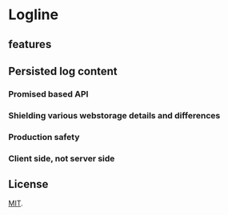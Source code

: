 # Logline

## features

## Persisted log content

### Promised based API

### Shielding various webstorage details and differences

### Production safety

### Client side, not server side

## License

[MIT](LICENSE).
